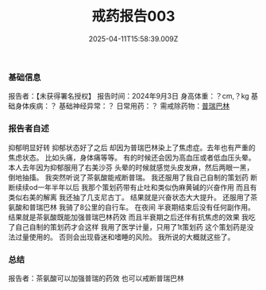 ﻿---
title: 戒药报告003
description: 
published: true
date: 2025-04-11T15:58:39.009Z
tags: 
editor: markdown
dateCreated: 2025-04-11T15:58:34.573Z
---

### 基础信息
报告者：【未获得署名授权】
报告时间：2024年9月3日
身高体重：？cm,？kg
基础身体疾病：？
基础神经异常：？
日常用药：？
需戒除药物：[普瑞巴林](/drug/PR80)
### 报告者自述
抑郁明显好转
抑郁状态好了之后
却因为普瑞巴林染上了焦虑症。去年也有严重的焦虑状态。
比如头痛，身体痛等等。
有的时候还会因为高血压或者低血压头晕。
本人去年因为抑郁服用了右美沙芬
头晕的时候就感觉头皮发麻，然后两眼一黑，倒地抽搐。
我突然听说了茶氨酸能戒断普瑞。
我还服用了我自己自制的策划药
断断续续od一年半年以后
我那个策划药带有止吐和类似伪麻黄碱的兴奋作用
而且有类似右美的解离
我还抽了几支尼古丁。
结果就是兴奋状态大大提升。
还服用了茶氨酸和普瑞巴林
我骑了8公里的自行车。
在夜间
半衰期结束后没有任何副作用。
结果就是茶氨酸既能加强普瑞巴林药效
而且半衰期之后还伴有抗焦虑的效果
我吃了自己自制的策划药才会这样
我用了医学计量，只用了1t策划药
这个策划药是没法过量使用的。
否则会出现昏迷和嗜睡的风险。
我所说的大概就这些了。

### 总结
报告者：茶氨酸可以加强普瑞的药效 也可以戒断普瑞巴林
